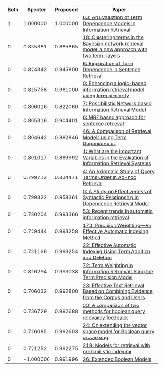 <html><table><tr>
<th>Both</th>
<th>Specter</th>
<th>Proposed</th>
<th>Paper</th>
</tr>
<tr>
<td>1</td>
<td>1.000000</td>
<td>1.000000</td>
<td><a href="https://www.semanticscholar.org/paper/1d645a31a12711dd8ac301fd102b46fa5aaa8a11">83: An Evaluation of Term Dependence Models in Information Retrieval</a></td>
</tr>
<tr>
<td>0</td>
<td>0.835381</td>
<td>0.885665</td>
<td><a href="https://www.semanticscholar.org/paper/f06016efa442b29715616d9b99fcfbbfd65ed315">18: Clustering terms in the Bayesian network retrieval model: a new approach with two term-layers</a></td>
</tr>
<tr>
<td>0</td>
<td>0.824342</td>
<td>0.945800</td>
<td><a href="https://www.semanticscholar.org/paper/63ee0f5db063817364531c03ef011ca2b336ed0e">6: Exploration of Term Dependence in Sentence Retrieval</a></td>
</tr>
<tr>
<td>0</td>
<td>0.815758</td>
<td>0.981000</td>
<td><a href="https://www.semanticscholar.org/paper/d63b984332238554d671127c8c581abc783262e3">0: Enhancing a logic-based information retrieval model using term similarity</a></td>
</tr>
<tr>
<td>0</td>
<td>0.806016</td>
<td>0.822060</td>
<td><a href="https://www.semanticscholar.org/paper/78bdf8d34d8327db0059b94da24a3bb16138f81e">7: Possibilistic Network based Information Retrieval Model</a></td>
</tr>
<tr>
<td>0</td>
<td>0.805316</td>
<td>0.904401</td>
<td><a href="https://www.semanticscholar.org/paper/d971ecb37c03e2359e849110306cbaa913ed5371">6: MRF based approach for sentence retrieval</a></td>
</tr>
<tr>
<td>0</td>
<td>0.804642</td>
<td>0.882846</td>
<td><a href="https://www.semanticscholar.org/paper/f30d7fdaec745380436725fa4a7f3b1ff048a9ad">46: A Comparison of Retrieval Models using Term Dependencies</a></td>
</tr>
<tr>
<td>0</td>
<td>0.801017</td>
<td>0.889992</td>
<td><a href="https://www.semanticscholar.org/paper/7103ee696a091cc55aa10b2ec2df4500a1621a9c">1: What are the Important Variables in the Evaluation of Information Retrieval Systems</a></td>
</tr>
<tr>
<td>0</td>
<td>0.799712</td>
<td>0.834471</td>
<td><a href="https://www.semanticscholar.org/paper/3b34b56bc2f10b833c3d4569471e5ee006c725d6">4: An Axiomatic Study of Query Terms Order in Ad-hoc Retrieval</a></td>
</tr>
<tr>
<td>0</td>
<td>0.799322</td>
<td>0.958361</td>
<td><a href="https://www.semanticscholar.org/paper/dbe122564e531a333224a0bb0624ed67557d99b3">0: A Study on Effectiveness of Syntactic Relationship in Dependence Retrieval Model</a></td>
</tr>
<tr>
<td>0</td>
<td>0.780204</td>
<td>0.993366</td>
<td><a href="https://www.semanticscholar.org/paper/2d710a68ef648b44c54f3987fe820e1c367e6c6b">53: Recent trends in automatic information retrieval</a></td>
</tr>
<tr>
<td>0</td>
<td>0.729444</td>
<td>0.993258</td>
<td><a href="https://www.semanticscholar.org/paper/d0f11289ca15c36d6fb2f741e86765c6f16f4250">173: Precision Weighting—An Effective Automatic Indexing Method</a></td>
</tr>
<tr>
<td>0</td>
<td>0.731166</td>
<td>0.993254</td>
<td><a href="https://www.semanticscholar.org/paper/4bb08458be1f81337c17f2efe5d986f1f94c262e">22: Effective Automatic Indexing Using Term Addition and Deletion</a></td>
</tr>
<tr>
<td>0</td>
<td>0.816294</td>
<td>0.993038</td>
<td><a href="https://www.semanticscholar.org/paper/c94e7aba8a7242c3814e61d4f396495988bbaa25">72: Term Weighting in Information Retrieval Using the Term Precision Model</a></td>
</tr>
<tr>
<td>0</td>
<td>0.706032</td>
<td>0.992800</td>
<td><a href="https://www.semanticscholar.org/paper/64f7d9fcdf5158ea91dfddf114eb97986177c067">23: Effective Text Retrieval Based on Combining Evidence from the Corpus and Users</a></td>
</tr>
<tr>
<td>0</td>
<td>0.736729</td>
<td>0.992688</td>
<td><a href="https://www.semanticscholar.org/paper/191c738674abe56602c2a6760734a216f8c4afe3">33: A comparison of two methods for boolean query relevancy feedback</a></td>
</tr>
<tr>
<td>0</td>
<td>0.716085</td>
<td>0.992603</td>
<td><a href="https://www.semanticscholar.org/paper/e15049dca57ff568a5096aabc1a6d9d345e0b063">24: On extending the vector space model for Boolean query processing</a></td>
</tr>
<tr>
<td>0</td>
<td>0.721252</td>
<td>0.992275</td>
<td><a href="https://www.semanticscholar.org/paper/61af1deb7a3016cd0760aca0f0a38a4fecda3d61">219: Models for retrieval with probabilistic indexing</a></td>
</tr>
<tr>
<td>0</td>
<td>-1.000000</td>
<td>0.991996</td>
<td><a href="https://www.semanticscholar.org/paper/ab77b34a3ecf376d2e134e4d54d71fd5885b6bd9">26: Extended Boolean Models</a></td>
</tr>
</table></html>
